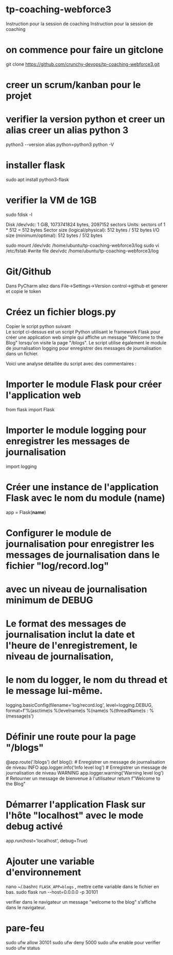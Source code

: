 # tp-coaching-webforce3
Instruction pour la session de coaching
Instruction pour la session de coaching

# on commence pour faire un gitclone 

git clone https://github.com/crunchy-devops/tp-coaching-webforce3.git

# creer un scrum/kanban pour le projet

# verifier la version python et creer un alias creer un alias python 3

python3 --version
alias python=python3
python -V

# installer flask

sudo apt install python3-flask

# verifier la VM de 1GB

sudo fdisk -l

Disk /dev/vdc: 1 GiB, 1073741824 bytes, 2097152 sectors
Units: sectors of 1 * 512 = 512 bytes
Sector size (logical/physical): 512 bytes / 512 bytes
I/O size (minimum/optimal): 512 bytes / 512 bytes

sudo mount /dev/vdc /home/ubuntu/tp-coaching-webforce3/log
sudo vi /etc/fstab
#write file
dev/vdc /home/ubuntu/tp-coaching-webforce3/log

# Git/Github 
Dans PyCharm allez dans File->Settings->Version control->github 
et generer et copie le token

# Créez un fichier blogs.py  
Copier le script python suivant  
Le script ci-dessus est un script Python utilisant le framework Flask pour créer 
une application web simple qui affiche un message "Welcome to the Blog" lorsqu'on visite 
la page "/blogs". Le script utilise également le module de journalisation logging pour 
enregistrer des messages de journalisation dans un fichier.

Voici une analyse détaillée du script avec des commentaires :

# Importer le module Flask pour créer l'application web
from flask import Flask

# Importer le module logging pour enregistrer les messages de journalisation
import logging

# Créer une instance de l'application Flask avec le nom du module (__name__)
app = Flask(__name__)

# Configurer le module de journalisation pour enregistrer les messages de journalisation dans le fichier "log/record.log"
# avec un niveau de journalisation minimum de DEBUG
# Le format des messages de journalisation inclut la date et l'heure de l'enregistrement, le niveau de journalisation, 
# le nom du logger, le nom du thread et le message lui-même.

logging.basicConfig(filename='log/record.log', level=logging.DEBUG, format=f'%(asctime)s %(levelname)s %(name)s %(threadName)s : %(message)s')

# Définir une route pour la page "/blogs"
@app.route('/blogs')
def blog():
    # Enregistrer un message de journalisation de niveau INFO
    app.logger.info('Info level log')
    # Enregistrer un message de journalisation de niveau WARNING
    app.logger.warning('Warning level log')
    # Retourner un message de bienvenue à l'utilisateur
    return f"Welcome to the Blog"

# Démarrer l'application Flask sur l'hôte "localhost" avec le mode debug activé
app.run(host='localhost', debug=True)

# Ajouter une variable d'environnement 

nano ~/.bashrc
```FLASK_APP=blogs``` , mettre cette variable dans le fichier en bas.
sudo flask run --host=0.0.0.0 -p 30101

verifier dans le navigateur 
un message "welcome to the blog" s'affiche dans le navigateur.

# pare-feu

sudo ufw allow 30101 
sudo ufw deny 5000
sudo ufw enable
 pour verifier 
sudo ufw status

